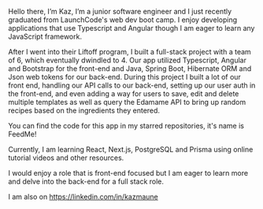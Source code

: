 Hello there, I’m Kaz, I’m a junior software engineer and I just recently graduated
from LaunchCode's web dev boot camp. I enjoy developing applications that
use Typescript and Angular though I am eager to learn any JavaScript
framework.

After I went into their Liftoff program, I built a full-stack project with a team of 6,
which eventually dwindled to 4. Our app utilized Typescript, Angular and
Bootstrap for the front-end and Java, Spring Boot, Hibernate ORM and Json web
tokens for our back-end. During this project I built a lot of our front end, handling
our API calls to our back-end, setting up our user auth in the front-end, and even
adding a way for users to save, edit and delete multiple templates as well as
query the Edamame API to bring up random recipes based on the ingredients
they entered.

You can find the code for this app in my starred repositories, it's name is FeedMe!

Currently, I am learning React, Next.js, PostgreSQL and Prisma using online
tutorial videos and other resources.

I would enjoy a role that is front-end focused but I am eager to learn more and
delve into the back-end for a full stack role.

I am also on https://linkedin.com/in/kazmaune
